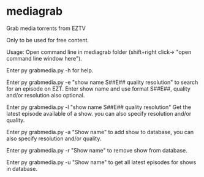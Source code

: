 # mediagrab
Grab media torrents from EZTV

Only to be used for free content.

Usage:
Open command line in mediagrab folder (shift+right click-> "open command line window here").

Enter py grabmedia.py -h for help.

Enter py grabmedia.py -e "show name S##E## quality resolution" to search for an episode on EZT. Enter show name and use format
S##E##, quality and/or resolution also optional.

Enter py grabmedia.py -l "show name S##E## quality resolution" Get the latest episode available of a show.
you can also specify resolution and/or quality.

Enter py grabmedia.py -a "Show name" to add show to database, you can also specify resolution and/or quality.

Enter py grabmedia.py -r "Show name" to remove show from database.


Enter py grabmedia.py -u "Show name" to get all latest episodes for shows in database.


  
